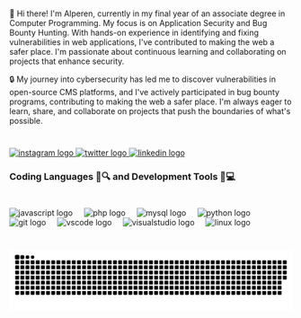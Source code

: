 

###

<p align="left">
👋 Hi there! I'm Alperen, currently in my final year of an associate degree in Computer Programming. My focus is on <bold>Application Security</bold> and <bold>Bug Bounty</bold> Hunting. With hands-on experience in identifying and fixing vulnerabilities in web applications, I've contributed to making the web a safer place. I'm passionate about continuous learning and collaborating on projects that enhance security.

🔒 My journey into cybersecurity has led me to discover vulnerabilities in open-source CMS platforms, and I've actively participated in bug bounty programs, contributing to making the web a safer place. I'm always eager to learn, share, and collaborate on projects that push the boundaries of what's possible.
</p>

###

<br clear="both">

<div align="left">
  <a href="https://instagram.com/alpernae" target="_blank">
    <img src="https://img.shields.io/static/v1?message=Instagram&logo=instagram&label=&color=E4405F&logoColor=white&labelColor=&style=for-the-badge" height="30" alt="instagram logo"  />
  </a>
  <a href="https://twitter.com/alpernae" target="_blank">
    <img src="https://img.shields.io/static/v1?message=Twitter&logo=twitter&label=&color=1DA1F2&logoColor=white&labelColor=&style=for-the-badge" height="30" alt="twitter logo"  />
  </a>
  <a href="https://www.linkedin.com/in/alperenae/" target="_blank">
    <img src="https://img.shields.io/static/v1?message=LinkedIn&logo=linkedin&label=&color=0077B5&logoColor=white&labelColor=&style=for-the-badge" height="30" alt="linkedin logo"  />
  </a>
</div>

###

<h3 align="left">Coding Languages 📝🔍 and Development Tools 🧰💻</h3>

###

<br clear="both">

<div align="left">
  <img src="https://skillicons.dev/icons?i=js" height="30" alt="javascript logo"  />
  <img width="12" />
  <img src="https://skillicons.dev/icons?i=php" height="30" alt="php logo"  />
  <img width="12" />
  <img src="https://skillicons.dev/icons?i=mysql" height="30" alt="mysql logo"  />
  <img width="12" />
  <img src="https://skillicons.dev/icons?i=py" height="30" alt="python logo"  />
  <img width="12" />
  <img src="https://skillicons.dev/icons?i=git" height="30" alt="git logo"  />
  <img width="12" />
  <img src="https://skillicons.dev/icons?i=vscode" height="30" alt="vscode logo"  />
  <img width="12" />
  <img src="https://skillicons.dev/icons?i=visualstudio" height="30" alt="visualstudio logo"  />
  <img width="12" />
  <img src="https://skillicons.dev/icons?i=linux" height="30" alt="linux logo"  />
</div>

###

<br clear="both">

<img src="https://github.com/alpernae/alpernae/blob/35826281b54ca7d0c9eeb1ba92ba0cd1d3dce5a1/snake.svg" alt="Snake animation" />

###
